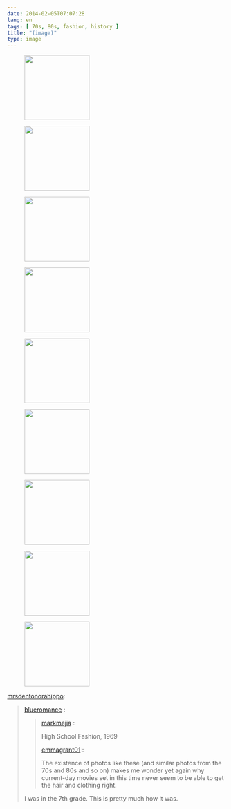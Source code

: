 ```yaml
---
date: 2014-02-05T07:07:28
lang: en
tags: [ 70s, 80s, fashion, history ]
title: "(image)"
type: image
---
```


<figure>
<a
href="https://hugo.ferreira.cc/mrsdentonorahippo-blueromance-markmejia/attachment/189/"
rel="attachment"><img
src="/wp-content/uploads/2014/02/tumblr_mpkwf1D1oY1r7622qo1_540-150x150.jpg"
width="150" height="150" /></a></figure>

<figure>
<a
href="https://hugo.ferreira.cc/mrsdentonorahippo-blueromance-markmejia/attachment/190/"
rel="attachment"><img
src="/wp-content/uploads/2014/02/tumblr_mpkwf1D1oY1r7622qo2_540-150x150.jpg"
width="150" height="150" /></a></figure>

<figure>
<a
href="https://hugo.ferreira.cc/mrsdentonorahippo-blueromance-markmejia/attachment/191/"
rel="attachment"><img
src="/wp-content/uploads/2014/02/tumblr_mpkwf1D1oY1r7622qo3_540-150x150.jpg"
width="150" height="150" /></a></figure>

<figure>
<a
href="https://hugo.ferreira.cc/mrsdentonorahippo-blueromance-markmejia/attachment/192/"
rel="attachment"><img
src="/wp-content/uploads/2014/02/tumblr_mpkwf1D1oY1r7622qo4_540-150x150.jpg"
width="150" height="150" /></a></figure>

<figure>
<a
href="https://hugo.ferreira.cc/mrsdentonorahippo-blueromance-markmejia/attachment/193/"
rel="attachment"><img
src="/wp-content/uploads/2014/02/tumblr_mpkwf1D1oY1r7622qo5_540-150x150.jpg"
width="150" height="150" /></a></figure>

<figure>
<a
href="https://hugo.ferreira.cc/mrsdentonorahippo-blueromance-markmejia/attachment/194/"
rel="attachment"><img
src="/wp-content/uploads/2014/02/tumblr_mpkwf1D1oY1r7622qo6_540-150x150.jpg"
width="150" height="150" /></a></figure>

<figure>
<a
href="https://hugo.ferreira.cc/mrsdentonorahippo-blueromance-markmejia/attachment/195/"
rel="attachment"><img
src="/wp-content/uploads/2014/02/tumblr_mpkwf1D1oY1r7622qo7_540-150x150.jpg"
width="150" height="150" /></a></figure>

<figure>
<a
href="https://hugo.ferreira.cc/mrsdentonorahippo-blueromance-markmejia/attachment/196/"
rel="attachment"><img
src="/wp-content/uploads/2014/02/tumblr_mpkwf1D1oY1r7622qo8_540-150x150.jpg"
width="150" height="150" /></a></figure>

<figure>
<a
href="https://hugo.ferreira.cc/mrsdentonorahippo-blueromance-markmejia/attachment/197/"
rel="attachment"><img
src="/wp-content/uploads/2014/02/tumblr_mpkwf1D1oY1r7622qo9_540-150x150.jpg"
width="150" height="150" /></a></figure>

[mrsdentonorahippo](http://mrsdentonorahippo.tumblr.com/post/75471940219/blueromance-markmejia-high-school-fashion):

> [blueromance](http://blueromance.tumblr.com/post/68965165741) :
>
> > [markmejia](http://markmejia.tumblr.com/post/58117725344/high-school-fashion-1969-what-a-trip)
> > :
> >
> > High School Fashion, 1969
> >
> > [emmagrant01](http://emmagrant01.tumblr.com/post/61691252357/knitmeapony-amelou-cool-glasses-kyle)
> > :
> >
> > The existence of photos like these (and similar photos from the 70s
> > and 80s and so on) makes me wonder yet again why current-day movies
> > set in this time never seem to be able to get the hair and clothing
> > right.
>
> I was in the 7th grade. This is pretty much how it was.

